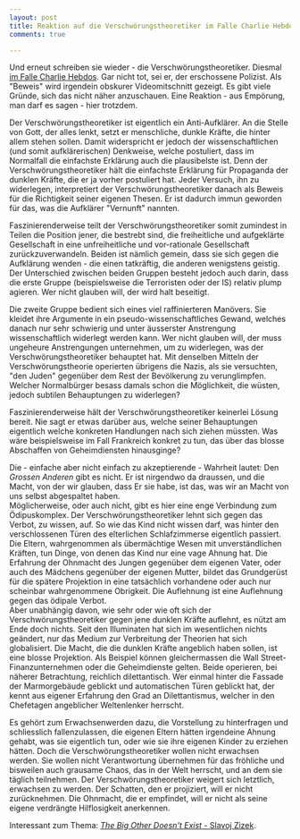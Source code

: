```yaml
---
layout: post
title: Reaktion auf die Verschwörungstheoretiker im Falle Charlie Hebdos
comments: true

---
```

Und erneut schreiben sie wieder - die Verschwörungstheoretiker. Diesmal [im Falle Charlie Hebdos](http://alles-schallundrauch.blogspot.de/2015/01/die-offizielle-charlie-hebdo-story.html). Gar nicht tot, sei er, der erschossene Polizist. Als "Beweis" wird irgendein obskurer Videomitschnitt gezeigt. Es gibt viele Gründe, sich das nicht näher anzuschauen. Eine Reaktion - aus Empörung, man darf es sagen - hier trotzdem.<!--more-->

Der Verschwörungstheoretiker ist eigentlich ein Anti-Aufklärer. An die Stelle von Gott, der alles lenkt, setzt er menschliche, dunkle Kräfte, die hinter allem stehen sollen. Damit widerspricht er jedoch der wissenschaftlichen (und somit aufklärerischen) Denkweise, welche postuliert, dass im Normalfall die einfachste Erklärung auch die plausibelste ist. Denn der Verschwörungstheoretiker hält die einfachste Erklärung für Propaganda der dunklen Kräfte, die er ja vorher postuliert hat. Jeder Versuch, ihn zu widerlegen, interpretiert der Verschwörungstheoretiker danach als Beweis für die Richtigkeit seiner eigenen Thesen. Er ist dadurch immun geworden für das, was die Aufklärer "Vernunft" nannten.

Faszinierenderweise teilt der Verschwörungstheoretiker somit zumindest in Teilen die Position jener, die bestrebt sind, die freiheitliche und aufgeklärte Gesellschaft in eine unfreiheitliche und vor-rationale Gesellschaft zurückzuverwandeln. Beiden ist nämlich gemein, dass sie sich gegen die Aufklärung wenden - die einen tatkräftig, die anderen wenigstens geistig. Der Unterschied zwischen beiden Gruppen besteht jedoch auch darin, dass die erste Gruppe (beispielsweise die Terroristen oder der IS) relativ plump agieren. Wer nicht glauben will, der wird halt beseitigt.

Die zweite Gruppe bedient sich eines viel raffinierteren Manövers. Sie kleidet ihre Argumente in ein pseudo-wissenschaftliches Gewand, welches danach nur sehr schwierig und unter äusserster Anstrengung wissenschaftlich widerlegt werden kann. Wer nicht glauben will, der muss ungeheure Anstrengungen unternehmen, um zu widerlegen, was der Verschwörungstheoretiker behauptet hat. 
Mit denselben Mitteln der Verschwörungstheorie operierten übrigens die Nazis, als sie versuchten, "den Juden" gegenüber dem Rest der Bevölkerung zu verunglimpfen. Welcher Normalbürger besass damals schon die Möglichkeit, die wüsten, jedoch subtilen Behauptungen zu widerlegen?

Faszinierenderweise hält der Verschwörungstheoretiker keinerlei Lösung bereit. Nie sagt er etwas darüber aus, welche seiner Behauptungen eigentlich welche konkreten Handlungen nach sich ziehen müssten. Was wäre beispielsweise im Fall Frankreich konkret zu tun, das über das blosse Abschaffen von Geheimdiensten hinausginge?

Die - einfache aber nicht einfach zu akzeptierende - Wahrheit lautet:  Den _Grossen Anderen_ gibt es nicht. Er ist nirgendwo da draussen, und die Macht, von der wir glauben, dass Er sie habe, ist das, was wir an Macht von uns selbst abgespaltet haben.  
Möglicherweise, oder auch nicht, gibt es hier eine enge Verbindung zum Ödipuskomplex. Der Verschwörungstheoretiker lehnt sich gegen das Verbot, zu wissen, auf. So wie das Kind nicht wissen darf, was hinter den verschlossenen Türen des elterlichen Schlafzimmerse eigentlich passiert. Die Eltern, wahrgenommen als übermächtige Wesen mit unverständlichen Kräften, tun Dinge, von denen das Kind nur eine vage Ahnung hat. Die Erfahrung der Ohnmacht des Jungen gegenüber dem eigenen Vater, oder auch des Mädchens gegenüber der eigenen Mutter, bildet das Grundgerüst für die spätere Projektion in eine tatsächlich vorhandene oder auch nur scheinbar wahrgenommene Obrigkeit. Die Auflehnung ist eine Auflehnung gegen das ödipale Verbot.  
Aber unabhängig davon, wie sehr oder wie oft sich der Verschwörungstheoretiker gegen jene dunklen Kräfte auflehnt, es nützt am Ende doch nichts. Seit den Illuminaten hat sich im wesentlichen nichts geändert, nur das Medium zur Verbreitung der Theorien hat sich globalisiert. Die Macht, die die dunklen Kräfte angeblich haben sollen, ist eine blosse Projektion. Als Beispiel können gleichermassen die Wall Street-Finanzunternehmen oder die Geheimdienste gelten. Beide operieren, bei näherer Betrachtung, reichlich dilettantisch. Wer einmal hinter die Fassade der Marmorgebäude geblickt und automatischen Türen geblickt hat, der kennt aus eigener Erfahrung den Grad an Dilettantismus, welcher in den Chefetagen angeblicher Weltenlenker herrscht.

Es gehört zum Erwachsenwerden dazu, die Vorstellung zu hinterfragen und schliesslich fallenzulassen, die eigenen Eltern hätten irgendeine Ahnung gehabt, was sie eigentlich tun, oder wie sie ihre eigenen Kinder zu erziehen hätten. Doch die Verschwörungstheoretiker wollen nicht erwachsen werden. Sie wollen nicht Verantwortung übernehmen für das fröhliche und bisweilen auch grausame Chaos, das in der Welt herrscht, und an dem sie täglich teilnehmen. Der Verschwörungstheoretiker weigert sich letztlich, erwachsen zu werden. Der Schatten, den er projiziert, will er nicht zurücknehmen. Die Ohnmacht, die er empfindet, will er nicht als seine eigene verdrängte Hilflosigkeit anerkennen.

Interessant zum Thema: [_The Big Other Doesn't Exist_ - Slavoj Zizek](http://www.lacan.com/zizekother.htm).